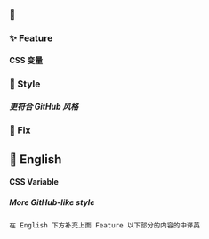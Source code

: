 ### 🎉

### ✨ Feature

#### CSS 变量

### 🌈 Style

##### 更符合 GitHub 风格

### 🐞 Fix

## 📃 English

#### CSS Variable

##### More GitHub-like style

```text
在 English 下方补充上面 Feature 以下部分的内容的中译英​
```
